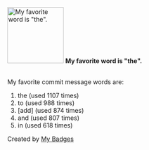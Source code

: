 <img src="https://my-badges.github.io/my-badges/favorite-word.png" alt="My favorite word is &quot;the&quot;." title="My favorite word is &quot;the&quot;." width="128">
<strong>My favorite word is &quot;the&quot;.</strong>
<br><br>

My favorite commit message words are:

1. the (used 1107 times)
2. to (used 988 times)
3. [add] (used 874 times)
4. and (used 807 times)
5. in (used 618 times)


Created by <a href="https://github.com/my-badges/my-badges">My Badges</a>